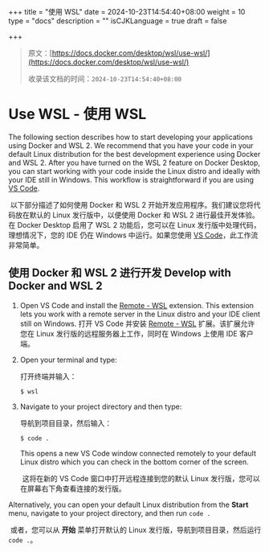 +++
title = "使用 WSL"
date = 2024-10-23T14:54:40+08:00
weight = 10
type = "docs"
description = ""
isCJKLanguage = true
draft = false

+++

> 原文：[https://docs.docker.com/desktop/wsl/use-wsl/](https://docs.docker.com/desktop/wsl/use-wsl/)
>
> 收录该文档的时间：`2024-10-23T14:54:40+08:00`

# Use WSL - 使用 WSL

The following section describes how to start developing your applications using Docker and WSL 2. We recommend that you have your code in your default Linux distribution for the best development experience using Docker and WSL 2. After you have turned on the WSL 2 feature on Docker Desktop, you can start working with your code inside the Linux distro and ideally with your IDE still in Windows. This workflow is straightforward if you are using [VS Code](https://code.visualstudio.com/download).

​	以下部分描述了如何使用 Docker 和 WSL 2 开始开发应用程序。我们建议您将代码放在默认的 Linux 发行版中，以便使用 Docker 和 WSL 2 进行最佳开发体验。在 Docker Desktop 启用了 WSL 2 功能后，您可以在 Linux 发行版中处理代码，理想情况下，您的 IDE 仍在 Windows 中运行。如果您使用 [VS Code](https://code.visualstudio.com/download)，此工作流非常简单。

## 使用 Docker 和 WSL 2 进行开发 Develop with Docker and WSL 2

1. Open VS Code and install the [Remote - WSL](https://marketplace.visualstudio.com/items?itemName=ms-vscode-remote.remote-wsl) extension. This extension lets you work with a remote server in the Linux distro and your IDE client still on Windows. 打开 VS Code 并安装 [Remote - WSL](https://marketplace.visualstudio.com/items?itemName=ms-vscode-remote.remote-wsl) 扩展。该扩展允许您在 Linux 发行版的远程服务器上工作，同时在 Windows 上使用 IDE 客户端。

2. Open your terminal and type:

   打开终端并输入：

   ```console
   $ wsl
   ```

3. Navigate to your project directory and then type:

   导航到项目目录，然后输入：

   ```console
   $ code .
   ```

   This opens a new VS Code window connected remotely to your default Linux distro which you can check in the bottom corner of the screen.
   
   ​	这将在新的 VS Code 窗口中打开远程连接到您的默认 Linux 发行版，您可以在屏幕右下角查看连接的发行版。

Alternatively, you can open your default Linux distribution from the **Start** menu, navigate to your project directory, and then run `code .`

​	或者，您可以从 **开始** 菜单打开默认的 Linux 发行版，导航到项目目录，然后运行 `code .`。
